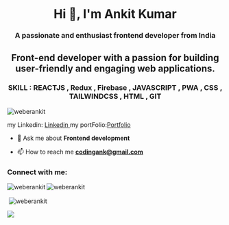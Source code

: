 
<h1 align="center">Hi 👋, I'm Ankit Kumar</h1>
<h3 align="center">A passionate and enthusiast frontend developer from India</h3>
<h2 align="center" >Front-end developer with a passion for building user-friendly and engaging web applications.</h2>
<h3 align="center">SKILL :  REACTJS , Redux , Firebase , JAVASCRIPT  , PWA ,  CSS ,  TAILWINDCSS   ,  HTML   ,  GIT  </h3>
<p align="left"> <img src="https://komarev.com/ghpvc/?username=weberankit&label=Profile%20views&color=0e75b6&style=flat" alt="weberankit" /> </p>
my Linkedin: <a target="_blank" href="https://www.linkedin.com/in/ankitkrs/">Linkedin </a>
my portFolio:<a target="_blank"   href="https://www.ankitkr.in/">Portfolio</a>
<!--<p align="left"> <a href="https://github.com/ryo-ma/github-profile-trophy"><img src="https://github-profile-trophy.vercel.app/?username=weberankit" alt="weberankit" /></a> </p>-->
<!--
<p align="left"> <a href="https://twitter.com/" target="blank"><img src="https://img.shields.io/twitter/follow/?logo=twitter&style=for-the-badge" alt="" /></a> </p>
-->


- 💬 Ask me about **Frontend development**

- 📫 How to reach me **codingank@gmail.com**

<h3 align="left">Connect with me:</h3>
<p align="left">
</p>
<!--
<h3 align="left">Languages and Tools:</h3>
<p align="left"> <a href="https://www.w3schools.com/css/" target="_blank" rel="noreferrer"> <img src="https://raw.githubusercontent.com/devicons/devicon/master/icons/css3/css3-original-wordmark.svg" alt="css3" width="40" height="40"/> </a> <a href="https://git-scm.com/" target="_blank" rel="noreferrer"> <img src="https://www.vectorlogo.zone/logos/git-scm/git-scm-icon.svg" alt="git" width="40" height="40"/> </a> <a href="https://www.w3.org/html/" target="_blank" rel="noreferrer"> <img src="https://raw.githubusercontent.com/devicons/devicon/master/icons/html5/html5-original-wordmark.svg" alt="html5" width="40" height="40"/> </a> <a href="https://developer.mozilla.org/en-US/docs/Web/JavaScript" target="_blank" rel="noreferrer"> <img src="https://raw.githubusercontent.com/devicons/devicon/master/icons/javascript/javascript-original.svg" alt="javascript" width="40" height="40"/> </a> <a href="https://reactjs.org/" target="_blank" rel="noreferrer"> <img src="https://raw.githubusercontent.com/devicons/devicon/master/icons/react/react-original-wordmark.svg" alt="react" width="40" height="40"/> </a> <a href="https://redux.js.org" target="_blank" rel="noreferrer"> <img src="https://raw.githubusercontent.com/devicons/devicon/master/icons/redux/redux-original.svg" alt="redux" width="40" height="40"/> </a> <a href="https://tailwindcss.com/" target="_blank" rel="noreferrer"> <img src="https://www.vectorlogo.zone/logos/tailwindcss/tailwindcss-icon.svg" alt="tailwind" width="40" height="40"/> </a> </p>
-->








<p><img align="left" src="https://github-readme-stats.vercel.app/api/top-langs?username=weberankit&show_icons=true&locale=en&layout=compact" alt="weberankit" /></p>
<p><img align="center" src="https://github-readme-streak-stats.herokuapp.com/?user=weberankit&" alt="weberankit" /></p>
<p>&nbsp;<img align="center" src="https://github-readme-stats.vercel.app/api?username=weberankit&show_icons=true&locale=en" alt="weberankit" /></p>

<img  src="https://assets.holopin.io/hf2023levels/level4-red-cat-0-0.webp"/>

